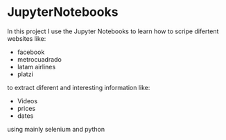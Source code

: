 # JupyterNotebooks
In this project I use the Jupyter Notebooks to learn how to scripe difertent websites like:

* facebook
* metrocuadrado
* latam airlines
* platzi

to extract diferent and interesting information like:

* Videos
* prices
* dates

using mainly selenium and python
